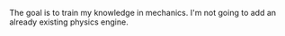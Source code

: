 The goal is to train my knowledge in mechanics. I'm not going to add an already existing physics engine.